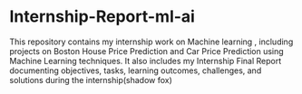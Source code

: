 # Internship-Report-ml-ai
This repository contains my internship work on Machine learning , including projects on Boston House Price Prediction and Car Price Prediction using Machine Learning techniques. It also includes my Internship Final Report documenting objectives, tasks, learning outcomes, challenges, and solutions during the internship(shadow fox)
